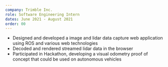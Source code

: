 ```yaml
---
company: Trimble Inc.
role: Software Engineering Intern
dates: June 2021 - August 2021
order: 00
---
```


- Designed and developed a image and lidar data capture web application using ROS and various web technologies
- Decoded and rendered streamed lidar data in the browser
- Participated in Hackathon, developing a visual odometry proof of concept that could be used on autonomous vehicles
